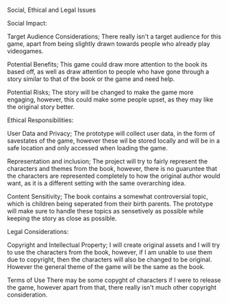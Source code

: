 Social, Ethical and Legal Issues

Social Impact:

Target Audience Considerations;
There really isn't a target audience for this game, apart from being slightly drawn towards people who already play videogames.

Potential Benefits;
This game could draw more attention to the book its based off, as well as draw attention to people who have gone through a story similar to that of the book or the game and need help.

Potential Risks;
The story will be changed to make the game more engaging, however, this could make some people upset, as they may like the original story better.

Ethical Responsibilities:

User Data and Privacy;
The prototype will collect user data, in the form of savestates of the game, however these wil be stored locally and will be in a safe location and only accessed when loading the game.

Representation and inclusion;
The project will try to fairly represent the characters and themes from the book, however, there is no guaruntee that the characters are represented completely to how the original author would want, as it is a different setting with the same overarching idea.

Content Sensitivity;
The book contains a somewhat controversial topic, which is children being seperated from their birth parents. The prototype will make sure to handle these topics as sensetively as possible while keeping the story as close as possible.

Legal Considerations:

Copyright and Intellectual Property;
I will create original assets and I will try to use the characters from the book, however, if I am unable to use them due to copyright, then the characters will also be changed to be original. However the general theme of the game will be the same as the book.

Terms of Use
There may be some copyght of characters if I were to release the game, however apart from that, there really isn't much other copyright consideration.